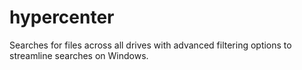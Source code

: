 # hypercenter
Searches for files across all drives with advanced filtering options to streamline searches on Windows.
